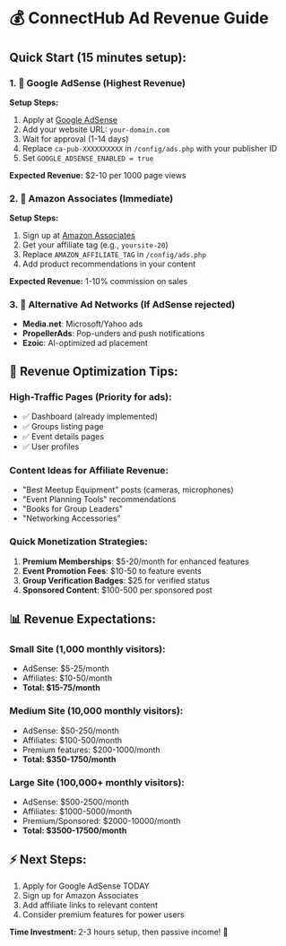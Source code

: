 # 💰 ConnectHub Ad Revenue Guide

## Quick Start (15 minutes setup):

### 1. 🎯 Google AdSense (Highest Revenue)
**Setup Steps:**
1. Apply at [Google AdSense](https://adsense.google.com)
2. Add your website URL: `your-domain.com`
3. Wait for approval (1-14 days)
4. Replace `ca-pub-XXXXXXXXXX` in `/config/ads.php` with your publisher ID
5. Set `GOOGLE_ADSENSE_ENABLED = true`

**Expected Revenue:** $2-10 per 1000 page views

### 2. 🛒 Amazon Associates (Immediate)
**Setup Steps:**
1. Sign up at [Amazon Associates](https://affiliate-program.amazon.com)
2. Get your affiliate tag (e.g., `yoursite-20`)
3. Replace `AMAZON_AFFILIATE_TAG` in `/config/ads.php`
4. Add product recommendations in your content

**Expected Revenue:** 1-10% commission on sales

### 3. 📱 Alternative Ad Networks (If AdSense rejected)
- **Media.net**: Microsoft/Yahoo ads
- **PropellerAds**: Pop-unders and push notifications
- **Ezoic**: AI-optimized ad placement

## 🚀 Revenue Optimization Tips:

### High-Traffic Pages (Priority for ads):
- ✅ Dashboard (already implemented)
- ✅ Groups listing page
- ✅ Event details pages
- ✅ User profiles

### Content Ideas for Affiliate Revenue:
- "Best Meetup Equipment" posts (cameras, microphones)
- "Event Planning Tools" recommendations
- "Books for Group Leaders" 
- "Networking Accessories"

### Quick Monetization Strategies:
1. **Premium Memberships**: $5-20/month for enhanced features
2. **Event Promotion Fees**: $10-50 to feature events
3. **Group Verification Badges**: $25 for verified status
4. **Sponsored Content**: $100-500 per sponsored post

## 📊 Revenue Expectations:

### Small Site (1,000 monthly visitors):
- AdSense: $5-25/month
- Affiliates: $10-50/month
- **Total: $15-75/month**

### Medium Site (10,000 monthly visitors):
- AdSense: $50-250/month
- Affiliates: $100-500/month
- Premium features: $200-1000/month
- **Total: $350-1750/month**

### Large Site (100,000+ monthly visitors):
- AdSense: $500-2500/month
- Affiliates: $1000-5000/month
- Premium/Sponsored: $2000-10000/month
- **Total: $3500-17500/month**

## ⚡ Next Steps:
1. Apply for Google AdSense TODAY
2. Sign up for Amazon Associates
3. Add affiliate links to relevant content
4. Consider premium features for power users

**Time Investment:** 2-3 hours setup, then passive income! 💎